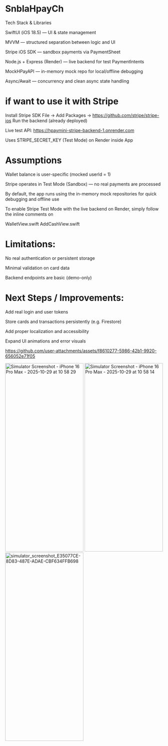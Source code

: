 # SnblaHpayCh
Tech Stack & Libraries

SwiftUI (iOS 18.5) — UI & state management

MVVM — structured separation between logic and UI

Stripe iOS SDK — sandbox payments via PaymentSheet

Node.js + Express (Render) — live backend for test PaymentIntents

MockHPayAPI — in-memory mock repo for local/offline debugging

Async/Await — concurrency and clean async state handling

# if want to use it with Stripe 
Install Stripe SDK
File → Add Packages → https://github.com/stripe/stripe-ios
Run the backend (already deployed)

Live test API:
https://hpaymini-stripe-backend-1.onrender.com

Uses STRIPE_SECRET_KEY (Test Mode) on Render inside App

# Assumptions

Wallet balance is user-specific (mocked userId = 1)

Stripe operates in Test Mode (Sandbox) — no real payments are processed

By default, the app runs using the in-memory mock repositories for quick debugging and offline use

To enable Stripe Test Mode with the live backend on Render, simply follow the inline comments on 

WalletView.swift
AddCashView.swift

# Limitations:

No real authentication or persistent storage

Minimal validation on card data

Backend endpoints are basic (demo-only)

# Next Steps / Improvements:

Add real login and user tokens

Store cards and transactions persistently (e.g. Firestore)

Add proper localization and accessibility

Expand UI animations and error visuals


https://github.com/user-attachments/assets/f8610277-5986-42b1-9920-656052e71f05

<img width="250" height="600" alt="Simulator Screenshot - iPhone 16 Pro Max - 2025-10-29 at 10 58 29" src="https://github.com/user-attachments/assets/d7ac53da-1ded-46b0-982f-db5a4bc1b12e" />
<img width="250" height="600" alt="Simulator Screenshot - iPhone 16 Pro Max - 2025-10-29 at 10 58 14" src="https://github.com/user-attachments/assets/90d884ac-6856-4c8d-8756-ae9554423f86" />

<img width="250" height="600" alt="simulator_screenshot_E35077CE-8D83-487E-ADAE-CBF634FFB698" src="https://github.com/user-attachments/assets/a7b64bb4-d6ef-4644-9b20-db5e5119d02b" />

